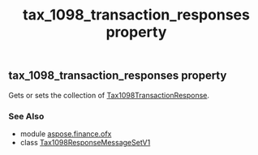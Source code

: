 ﻿---
title: tax_1098_transaction_responses property
second_title: Aspose.Finance for Python via .NET API References
description: 
type: docs
weight: 30
url: /python-net/aspose.finance.ofx/tax1098responsemessagesetv1/tax_1098_transaction_responses/
is_root: false
---

## tax_1098_transaction_responses property


Gets or sets the collection of [Tax1098TransactionResponse](/finance/python-net/aspose.finance.ofx.tax1098/tax1098transactionresponse).

### See Also
* module [aspose.finance.ofx](../../)
* class [Tax1098ResponseMessageSetV1](/finance/python-net/aspose.finance.ofx/tax1098responsemessagesetv1)
